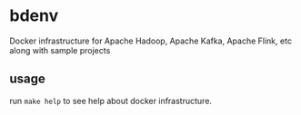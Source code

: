 # bdenv
Docker infrastructure for Apache Hadoop, Apache Kafka, Apache Flink, etc along with sample projects

## usage

run `make help` to see help about docker infrastructure.
